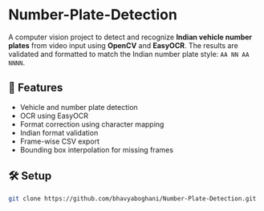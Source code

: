 # Number-Plate-Detection

A computer vision project to detect and recognize **Indian vehicle number plates** from video input using **OpenCV** and **EasyOCR**. The results are validated and formatted to match the Indian number plate style: `AA NN AA NNNN`.

## 🚀 Features

- Vehicle and number plate detection
- OCR using EasyOCR
- Format correction using character mapping
- Indian format validation
- Frame-wise CSV export
- Bounding box interpolation for missing frames

## 🛠️ Setup

```bash
git clone https://github.com/bhavyaboghani/Number-Plate-Detection.git
